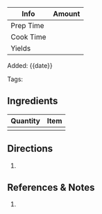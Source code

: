 
| Info      | Amount |
| --------- | ------ |
| Prep Time |        |
| Cook Time |        |
| Yields    |        |

Added: {{date}}

Tags:

## Ingredients

| Quantity | Item |
| -------- | ---- |
|          | []() |

## Directions

1.

## References & Notes

1.
